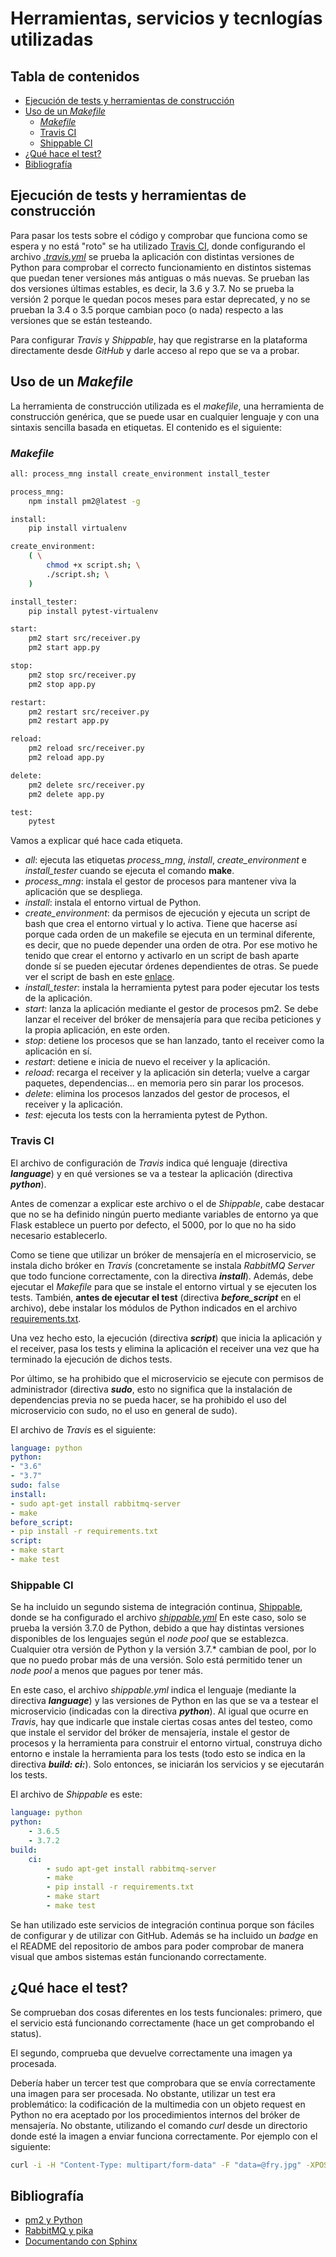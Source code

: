 # Herramientas, servicios y tecnlogías utilizadas

## Tabla de contenidos
<!--ts-->
   * [Ejecución de tests y herramientas de construcción](#Ejecución-de-tests-y-herramientas-de-construccion)
   * [Uso de un *Makefile*](#Uso-de-un-Makefile)
        * [*Makefile*](#Makefile)
        * [Travis CI](#Travis-CI)
        * [Shippable CI](#Shippable-CI)
   * [¿Qué hace el test?](#¿Que-hace-el-test)
   * [Bibliografía](#Bibliografia)
<!--te-->

## Ejecución de tests y herramientas de construcción

Para pasar los tests sobre el código y comprobar que funciona como se espera y no
está "roto" se ha utilizado [Travis CI](https://travis-ci.org/), donde configurando
el archivo [*.travis.yml*](https://github.com/nazaretrogue/Microservicio-multimedia/blob/master/.travis.yml)
se prueba la aplicación con distintas versiones de Python para comprobar el
correcto funcionamiento en distintos sistemas que puedan tener versiones más antiguas
o más nuevas. Se prueban las dos versiones últimas estables, es decir, la 3.6 y 3.7.
No se prueba la versión 2 porque le quedan pocos meses para estar deprecated, y no
se prueban la 3.4 o 3.5 porque cambian poco (o nada) respecto a las versiones que
se están testeando.

Para configurar *Travis* y *Shippable*, hay que registrarse en la plataforma directamente
desde *GitHub* y darle acceso al repo que se va a probar.

## Uso de un *Makefile*

La herramienta de construcción utilizada es el *makefile*, una herramienta de
construcción genérica, que se puede usar en cualquier lenguaje y con una
sintaxis sencilla basada en etiquetas. El contenido es el siguiente:

### *Makefile*

```bash
all: process_mng install create_environment install_tester

process_mng:
	npm install pm2@latest -g

install:
	pip install virtualenv

create_environment:
	( \
		chmod +x script.sh; \
		./script.sh; \
	)

install_tester:
	pip install pytest-virtualenv

start:
	pm2 start src/receiver.py
	pm2 start app.py

stop:
	pm2 stop src/receiver.py
	pm2 stop app.py

restart:
	pm2 restart src/receiver.py
	pm2 restart app.py

reload:
	pm2 reload src/receiver.py
	pm2 reload app.py

delete:
	pm2 delete src/receiver.py
	pm2 delete app.py

test:
	pytest
```

Vamos a explicar qué hace cada etiqueta.

* *all*: ejecuta las etiquetas *process_mng*, *install*, *create_environment* e
*install_tester* cuando se ejecuta el comando **make**.
* *process_mng*: instala el gestor de procesos para mantener viva la aplicación
que se despliega.
* *install*: instala el entorno virtual de Python.
* *create_environment*: da permisos de ejecución y ejecuta un script de bash que
crea el entorno virtual y lo activa. Tiene que hacerse así porque cada orden de
un makefile se ejecuta en un terminal diferente, es decir, que no puede depender
una orden de otra. Por ese motivo he tenido que crear el entorno y activarlo en
un script de bash aparte donde sí se pueden ejecutar órdenes dependientes de otras.
Se puede ver el script de bash en este [enlace](https://github.com/nazaretrogue/Microservicio-multimedia/blob/master/script.sh).
* *install_tester*: instala la herramienta pytest para poder ejecutar los tests
de la aplicación.
* *start*: lanza la aplicación mediante el gestor de procesos pm2. Se debe lanzar
el receiver del bróker de mensajería para que reciba peticiones y la propia aplicación,
en este orden.
* *stop*: detiene los procesos que se han lanzado, tanto el receiver como la aplicación
en sí.
* *restart*: detiene e inicia de nuevo el receiver y la aplicación.
* *reload*: recarga el receiver y la aplicación sin deterla; vuelve a cargar paquetes,
dependencias... en memoria pero sin parar los procesos.
* *delete*: elimina los procesos lanzados del gestor de procesos, el receiver y la
aplicación.
* *test*: ejecuta los tests con la herramienta pytest de Python.

### Travis CI

El archivo de configuración de *Travis* indica qué lenguaje (directiva ***language***)
y en qué versiones se va a testear la aplicación (directiva ***python***).

Antes de comenzar a explicar este archivo o el de *Shippable*, cabe destacar que
no se ha definido ningún puerto mediante variables de entorno ya que Flask establece
un puerto por defecto, el 5000, por lo que no ha sido necesario establecerlo.

Como se tiene que utilizar un bróker de mensajería en el microservicio, se instala
dicho bróker en *Travis* (concretamente se instala *RabbitMQ Server*
que todo funcione correctamente, con la directiva ***install***). Además, debe
ejecutar el *Makefile* para que se instale el entorno virtual y se ejecuten los tests.
También, **antes de ejecutar el test** (directiva ***before_script*** en el
archivo), debe instalar los módulos de Python indicados en el archivo
[requirements.txt](https://github.com/nazaretrogue/Microservicio-multimedia/blob/master/requirements.txt).

Una vez hecho esto, la ejecución (directiva ***script***) que inicia la aplicación
y el receiver, pasa los tests y elimina la aplicación el receiver una vez que ha
terminado la ejecución de dichos tests.

Por último, se ha prohibido que el microservicio se ejecute con permisos de administrador
(directiva ***sudo***, esto no significa que la instalación de dependencias previa
no se pueda hacer, se ha prohibido el uso del microservicio con sudo, no el uso
en general de sudo).

El archivo de *Travis* es el siguiente:

```yaml
language: python
python:
- "3.6"
- "3.7"
sudo: false
install:
- sudo apt-get install rabbitmq-server
- make
before_script:
- pip install -r requirements.txt
script:
- make start
- make test
```

### Shippable CI

Se ha incluido un segundo sistema de integración continua, [Shippable](https://app.shippable.com/),
donde se ha configurado el archivo [*shippable.yml*](https://github.com/nazaretrogue/Microservicio-multimedia/blob/master/shippable.yml)
En este caso, solo se prueba la versión 3.7.0 de Python, debido a que hay distintas
versiones disponibles de los lenguajes según el *node pool* que se establezca.
Cualquier otra versión de Python y la versión 3.7.* cambian de pool, por lo que
no puedo probar más de una versión. Solo está permitido tener un *node pool* a
menos que pagues por tener más.

En este caso, el archivo *shippable.yml* indica el lenguaje (mediante la
directiva ***language***) y las versiones de Python en las que se va a testear
el microservicio (indicadas con la directiva ***python***). Al igual que ocurre
en *Travis*, hay que indicarle que instale ciertas cosas antes del testeo, como
que instale el servidor del bróker de mensajería, instale el gestor de procesos y
la herramienta para construir el entorno virtual, construya dicho entorno e instale
la herramienta para los tests (todo esto se indica en la directiva
***build: ci:***). Solo entonces, se iniciarán los servicios y se ejecutarán los tests.

El archivo de *Shippable* es este:

```yaml
language: python
python:
    - 3.6.5
    - 3.7.2
build:
    ci:
        - sudo apt-get install rabbitmq-server
        - make
        - pip install -r requirements.txt
        - make start
        - make test
```

Se han utilizado este servicios de integración continua porque son fáciles de configurar y
de utilizar con GitHub. Además se ha incluido un *badge* en el README del repositorio
de ambos para poder comprobar de manera visual que ambos sistemas están funcionando
correctamente.

## ¿Qué hace el test?

Se comprueban dos cosas diferentes en los tests funcionales: primero, que el
servicio está funcionando correctamente (hace un get comprobando el status).

El segundo, comprueba que devuelve correctamente una imagen ya procesada.

Debería haber un tercer test que comprobara que se envía correctamente una imagen
para ser procesada. No obstante, utilizar un test era problemático: la codificación
de la multimedia con un objeto request en Python no era aceptado por los procedimientos
internos del bróker de mensajería. No obstante, utilizando el comando *curl*
desde un directorio donde esté la imagen a enviar funciona correctamente. Por
ejemplo con el siguiente:

```bash
curl -i -H "Content-Type: multipart/form-data" -F "data=@fry.jpg" -XPOST localhost:5000/
```

## Bibliografía

* [pm2 y Python](https://medium.com/@gokhang1327/deploying-flask-app-with-pm2-on-ubuntu-server-18-04-992dfd808079)
* [RabbitMQ y pika](https://paulcrickard.wordpress.com/2013/04/17/messaging-in-python-with-rabbitmq-and-pika/)
* [Documentando con Sphinx](https://developer.ridgerun.com/wiki/index.php/How_to_generate_sphinx_documentation_for_python_code_running_in_an_embedded_system)
